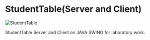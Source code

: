 # StudentTable(Server and Client)

<img src="https://raw.githubusercontent.com/blrB/StudentTable/master/img/img.png" alt="StudentTable"/>

StudentTable Server and Client on JAVA SWING for laboratory work.